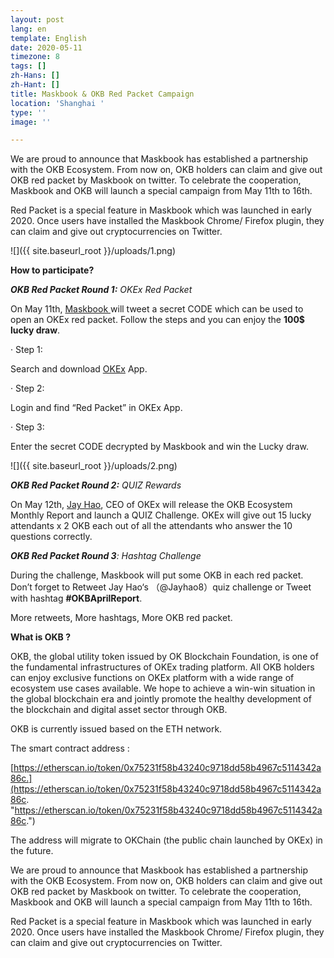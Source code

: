 ```yaml
---
layout: post
lang: en
template: English
date: 2020-05-11
timezone: 8
tags: []
zh-Hans: []
zh-Hant: []
title: Maskbook & OKB Red Packet Campaign
location: 'Shanghai '
type: ''
image: ''

---
```

We are proud to announce that Maskbook has established a partnership with the OKB Ecosystem. From now on, OKB holders can claim and give out OKB red packet by Maskbook on twitter. To celebrate the cooperation, Maskbook and OKB will launch a special campaign from May 11th to 16th.

Red Packet is a special feature in Maskbook which was launched in early 2020. Once users have installed the Maskbook Chrome/ Firefox plugin, they can claim and give out cryptocurrencies on Twitter.

![]({{ site.baseurl_root }}/uploads/1.png)

**How to participate?**

**_OKB Red Packet Round 1:_** _OKEx Red Packet_

On May 11th, [Maskbook ](https://twitter.com/realmaskbook)will tweet a secret CODE which can be used to open an OKEx red packet. Follow the steps and you can enjoy the **100$ lucky draw**.

· Step 1:

Search and download [OKEx](https://www.okex.com/) App.

· Step 2:

Login and find “Red Packet” in OKEx App.

· Step 3:

Enter the secret CODE decrypted by Maskbook and win the Lucky draw.

![]({{ site.baseurl_root }}/uploads/2.png)

**_OKB Red Packet Round 2:_** _QUIZ Rewards_

On May 12th, [Jay Hao](https://twitter.com/JayHao8), CEO of OKEx will release the OKB Ecosystem Monthly Report and launch a QUIZ Challenge. OKEx will give out 15 lucky attendants x 2 OKB each out of all the attendants who answer the 10 questions correctly.

**_OKB Red Packet Round 3_**_: Hashtag Challenge_

During the challenge, Maskbook will put some OKB in each red packet. Don’t forget to Retweet Jay Hao‘s （@Jayhao8）quiz challenge or Tweet with hashtag **#OKBAprilReport**.

More retweets, More hashtags, More OKB red packet.

**What is OKB ?**

OKB, the global utility token issued by OK Blockchain Foundation, is one of the fundamental infrastructures of OKEx trading platform. All OKB holders can enjoy exclusive functions on OKEx platform with a wide range of ecosystem use cases available. We hope to achieve a win-win situation in the global blockchain era and jointly promote the healthy development of the blockchain and digital asset sector through OKB.

OKB is currently issued based on the ETH network.

The smart contract address :

[https://etherscan.io/token/0x75231f58b43240c9718dd58b4967c5114342a86c.](https://etherscan.io/token/0x75231f58b43240c9718dd58b4967c5114342a86c. "https://etherscan.io/token/0x75231f58b43240c9718dd58b4967c5114342a86c.")

The address will migrate to OKChain (the public chain launched by OKEx) in the future.

We are proud to announce that Maskbook has established a partnership with the OKB Ecosystem. From now on, OKB holders can claim and give out OKB red packet by Maskbook on twitter. To celebrate the cooperation, Maskbook and OKB will launch a special campaign from May 11th to 16th.

Red Packet is a special feature in Maskbook which was launched in early 2020. Once users have installed the Maskbook Chrome/ Firefox plugin, they can claim and give out cryptocurrencies on Twitter.